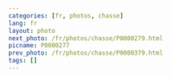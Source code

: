 ```yaml
---
categories: [fr, photos, chasse]
lang: fr
layout: photo
next_photo: /fr/photos/chasse/P0000279.html
picname: P0000277
prev_photo: /fr/photos/chasse/P0000379.html
tags: []
---
```

